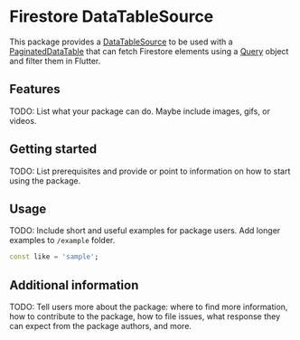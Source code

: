 # Firestore DataTableSource

This package provides a [DataTableSource][data-table-source] to be used with a
[PaginatedDataTable][paginated-data-table] that can fetch Firestore elements
using a [Query][query-api] object and filter them in Flutter.

## Features

TODO: List what your package can do. Maybe include images, gifs, or videos.

## Getting started

TODO: List prerequisites and provide or point to information on how to
start using the package.

## Usage

TODO: Include short and useful examples for package users. Add longer examples
to `/example` folder.

```dart
const like = 'sample';
```

## Additional information

TODO: Tell users more about the package: where to find more information, how to
contribute to the package, how to file issues, what response they can expect
from the package authors, and more.

[data-table-source]: https://api.flutter.dev/flutter/material/DataTableSource-class.html
[paginated-data-table]: https://api.flutter.dev/flutter/material/PaginatedDataTable-class.html
[query-api]: https://pub.dev/documentation/cloud_firestore/latest/cloud_firestore/Query-class.html
